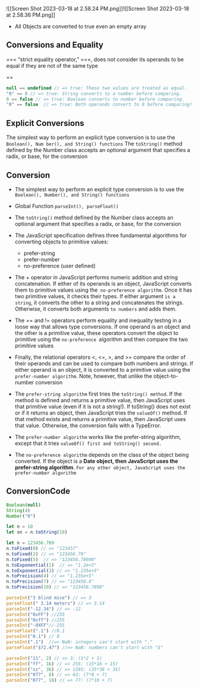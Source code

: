 ![[Screen Shot 2023-03-18 at 2.58.24 PM.png]]![[Screen Shot 2023-03-18 at 2.58.36 PM.png]]

- All Objects are converted to true even an empty array
## Conversions and Equality

=== “strict equality operator,” ===, does not consider its operands to be equal if they are not of the same type

== 
```js
null == undefined // => true: These two values are treated as equal.
"0" == 0 // => true: String converts to a number before comparing.
0 == false // => true: Boolean converts to number before comparing.
"0" == false  // => true: Both operands convert to 0 before comparing!
```
## Explicit Conversions


The simplest way to perform an explicit type conversion is to use the `Boolean(), Num ber(), and String() functions`
The `toString()` method defined by the Number class accepts an optional argument that specifies a radix, or base, for the conversion

## Conversion

- The simplest way to perform an explicit type conversion is to use the `Boolean(), Number(), and String() functions`
- Global Function `parseInt(), parseFloat()`
- The `toString()` method defined by the Number class accepts an optional argument that specifies a radix, or base, for the conversion
- The JavaScript specification defines three fundamental algorithms for converting objects to primitive values:
	- prefer-string
	- prefer-number
	- no-preference (user defined)

- The + operator in JavaScript performs numeric addition and string concatenation. If either of its operands is an object, JavaScript converts them to primitive values using the` no-preference algorithm`. Once it has two primitive values, it checks their types. If either argument `is a string`, it converts the other to a string and concatenates the strings. Otherwise, it converts both arguments `to numbers` and adds them.
- The == and != operators perform equality and inequality testing in a loose way that allows type conversions. If one operand is an object and the other is a primitive value, these operators convert the object to primitive using the `no-preference `algorithm and then compare the two primitive values
-  Finally, the relational operators <, <=, >, and >= compare the order of their operands and can be used to compare both numbers and strings. If either operand is an object, it is converted to a primitive value using the `prefer-number algorithm`. Note, however, that unlike the object-to-number conversion
- The `prefer-string algorithm` first tries the `toString() method`. If the method is defined and returns a primitive value, then JavaScript uses that primitive value (even if it is not a string!). If toString() does not exist or if it returns an object, then JavaScript tries the `valueOf()` method. If that method exists and returns a primitive value, then JavaScript uses that value. Otherwise, the conversion fails with a TypeError.
- The `prefer-number algorithm` works like the prefer-string algorithm, except that it tries `valueOf() first and toString() second.`
- The `no-preference algorithm` depends on the class of the object being converted. If the object is a **Date object, then JavaScript uses the prefer-string algorithm**. `For any other object, JavaScript uses the prefer-number algorithm`

## ConversionCode
```js
Boolean(null)
String(4)
Number("0")

let n = 10
let sn = n.toString(16)

let n = 123456.789
n.toFixed(0) // => "123457"
n.toFixed(2) // => "123456.79"
n.toFixed(5)  // => "123456.78900"
n.toExponential(1)  // => "1.2e+5"
n.toExponential(3) // => "1.235e+5"
n.toPrecision(4) // => "1.235e+5"
n.toPrecision(7) // => "123456.8"
n.toPrecision(10) // => "123456.7890"

parseInt("3 blind mice") // => 3
parseFloat(" 3.14 meters") // => 3.14
parseInt("-12.34") // => -12
parseInt("0xFF") //255
parseInt("0xff") //255
parseInt("-0XFF"//-255
parseFloat(".1") //0.1
parseInt("0.1") // 0
parseInt(".1")  //=> NaN: integers can't start with "."
parseFloat("$72.47") //=> NaN: numbers can't start with "$"

parseInt("11", 2) // => 3: (1*2 + 1)
parseInt("ff", 16) // => 255: (15*16 + 15)
parseInt("zz", 36) // => 1295: (35*36 + 35)
parseInt("077", 8) // => 63: (7*8 + 7)
parseInt("077", 10) // => 77: (7*10 + 7)
```

